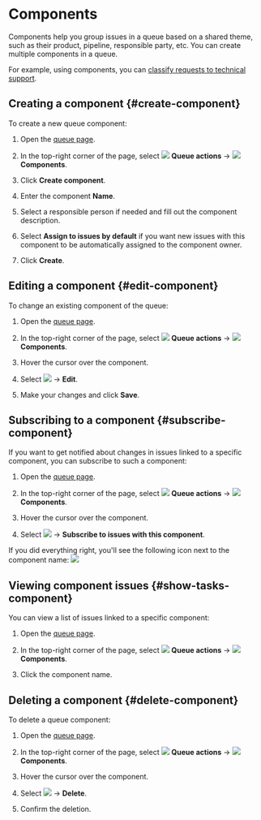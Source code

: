 # Components

Components help you group issues in a queue based on a shared theme, such as their product, pipeline, responsible party, etc. You can create multiple components in a queue.

For example, using components, you can [classify requests to technical support](../support-process-group.md).

## Creating a component {#create-component}

To create a new queue component:

1. Open the [queue page](../user/queue.md).

1. In the top-right corner of the page, select ![](../../_assets/horizontal-ellipsis.svg) **Queue actions** → ![](../../_assets/tracker/svg/components.svg) **Components**.

1. Click **Create component**.

1. Enter the component **Name**.

1. Select a responsible person if needed and fill out the component description.

1. Select **Assign to issues by default** if you want new issues with this component to be automatically assigned to the component owner.

1. Click **Create**.

## Editing a component {#edit-component}

To change an existing component of the queue:

1. Open the [queue page](../user/queue.md).

1. In the top-right corner of the page, select ![](../../_assets/horizontal-ellipsis.svg) **Queue actions** → ![](../../_assets/tracker/svg/components.svg) **Components**.

1. Hover the cursor over the component.

1. Select ![](../../_assets/tracker/svg/settings-old.svg) → **Edit**.

1. Make your changes and click **Save**.

## Subscribing to a component {#subscribe-component}

If you want to get notified about changes in issues linked to a specific component, you can subscribe to such a component:

1. Open the [queue page](../user/queue.md).

1. In the top-right corner of the page, select ![](../../_assets/horizontal-ellipsis.svg) **Queue actions** → ![](../../_assets/tracker/svg/components.svg) **Components**.

1. Hover the cursor over the component.

1. Select ![](../../_assets/tracker/svg/settings-old.svg) → **Subscribe to issues with this component**.

If you did everything right, you'll see the following icon next to the component name: ![](../../_assets/tracker/subscribtion.png)

## Viewing component issues {#show-tasks-component}

You can view a list of issues linked to a specific component:

1. Open the [queue page](../user/queue.md).

1. In the top-right corner of the page, select ![](../../_assets/horizontal-ellipsis.svg) **Queue actions** → ![](../../_assets/tracker/svg/components.svg) **Components**.

1. Click the component name.

## Deleting a component {#delete-component}

To delete a queue component:

1. Open the [queue page](../user/queue.md).

1. In the top-right corner of the page, select ![](../../_assets/horizontal-ellipsis.svg) **Queue actions** → ![](../../_assets/tracker/svg/components.svg) **Components**.

1. Hover the cursor over the component.

1. Select ![](../../_assets/tracker/svg/settings-old.svg) → **Delete**.

1. Confirm the deletion.
